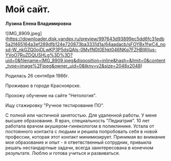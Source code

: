 # Мой сайт. 
**Лузина Елена Владимировна**

![IMG_8909.jpeg] (https://downloader.disk.yandex.ru/preview/997643d93899ec5dd6fc31edb5a2f465164a3ef289dfb124e720873ba3331d1a/64aadacb/sFOYBx1fwC4_nosd-W_nkGZQ0ojDLwKP3P5dsQAls-0MvfN0t0Ehkt046NKq7FZHBWjIus-YVoO7RuZDQUSHLg%3D%3D?uid=0&filename=IMG_8909.jpeg&disposition=inline&hash=&limit=0&content_type=image%2Fjpeg&owner_uid=0&tknv=v2&size=2048x2048)

Родилась 26 сентября 1986г.

Проживаю в городе Красноярске.

Прохожу обучение на сайте "Нетология".

Ищу стажировку "Ручное тестирование ПО".

С полной или частичной занятостью.
Для удаленной работы.
У меня высшее образование. Я врач, специальность "Педиатрия".
10 лет работала врачом акушером-гинекологом в поликлинике.
Устала от постоянного контакта с людьми и решила попробовать себя в новой профессии, которая этот контакт минимизирует. Принимая во внимание мое образование и опыт - я ответвственный сотрудник, привыкла решать нестандартные задачи, всегда заинтересована в конечном результате. Люблю и готова учиться и развиваться. 